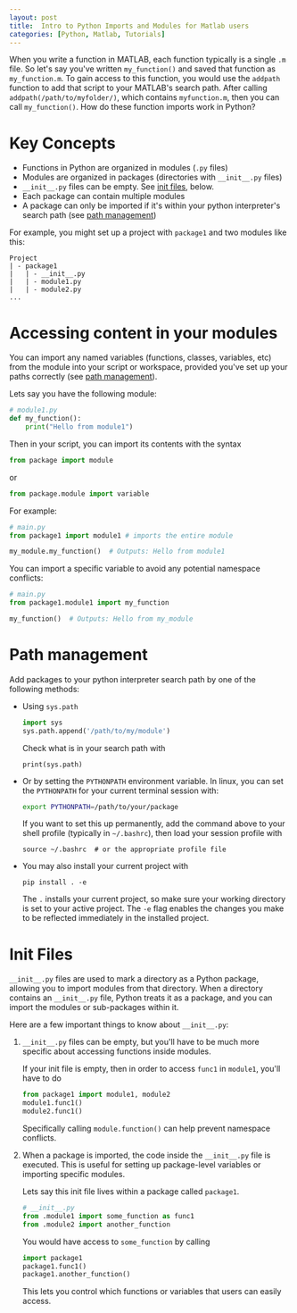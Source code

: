 ```yaml
---
layout: post
title:  Intro to Python Imports and Modules for Matlab users
categories: [Python, Matlab, Tutorials]
---
```


When you write a function in MATLAB, each function typically is a single `.m` file. So let's say you've written `my_function()` and saved that function as `my_function.m`. 
To gain access to this function, you would use the `addpath` function to add that script to your MATLAB's search path. After calling `addpath(/path/to/myfolder/)`, which contains `myfunction.m`, then you can call `my_function()`. How do these function imports work in Python?

# Key Concepts
* Functions in Python are organized in modules (`.py` files)
* Modules are organized in packages (directories with `__init__.py` files)
* `__init__.py` files can be empty. See [init files](#init-files), below.
* Each package can contain multiple modules
* A package can only be imported if it's within your python interpreter's search path (see [path management](#path-management))

For example, you might set up a project with `package1` and two modules like this:
```
Project
| - package1
|   | - __init__.py
|   | - module1.py
|   | - module2.py
...
```
# Accessing content in your modules
You can import any named variables (functions, classes, variables, etc) from the module into your script or workspace, provided you've set up your paths correctly (see [path management](#path-management)).

Lets say you have the following module:
```py
# module1.py
def my_function():
    print("Hello from module1")
```
Then in your script, you can import its contents with the syntax
```py
from package import module
```
or
```py
from package.module import variable
```

For example:
```py
# main.py
from package1 import module1 # imports the entire module

my_module.my_function()  # Outputs: Hello from module1
```
You can import a specific variable to avoid any potential namespace conflicts:
```py
# main.py
from package1.module1 import my_function

my_function()  # Outputs: Hello from my_module
```

# Path management

Add packages to your python interpreter search path by one of the following methods:
* Using `sys.path`
  ```py
  import sys
  sys.path.append('/path/to/my/module')
  ```
  Check what is in your search path with
  ```
  print(sys.path)
  ```
* Or by setting the `PYTHONPATH` environment variable. In linux, you can set the `PYTHONPATH` for your current terminal session with:
  ```bash
  export PYTHONPATH=/path/to/your/package
  ```
  If you want to set this up permanently, add the command above to your shell profile (typically in `~/.bashrc`), then load your session profile with
  ```
  source ~/.bashrc  # or the appropriate profile file
  ```
* You may also install your current project with
  ```
  pip install . -e
  ```
  The `.` installs your current project, so make sure your working directory is set to your active project. The `-e` flag enables the changes you make to be reflected immediately in the installed project.

# Init Files
`__init__.py` files are used to mark a directory as a Python package, allowing you to import modules from that directory. When a directory contains an `__init__.py` file, Python treats it as a package, and you can import the modules or sub-packages within it.

Here are a few important things to know about `__init__.py`:
1. `__init__.py` files can be empty, but you'll have to be much more specific about accessing functions inside modules.

    If your init file is empty, then in order to access `func1` in `module1`, you'll have to do
    ```py
    from package1 import module1, module2
    module1.func1()
    module2.func1()
    ```
    Specifically calling `module.function()` can help prevent namespace conflicts.

2. When a package is imported, the code inside the `__init__.py` file is executed. This is useful for setting up package-level variables or importing specific modules.

    Lets say this init file lives within a package called `package1`.
    ```py
    # __init__.py
    from .module1 import some_function as func1
    from .module2 import another_function
    ```
    You would have access to `some_function` by calling
    ```py
    import package1
    package1.func1()
    package1.another_function()
    ```
    This lets you control which functions or variables that users can easily access.